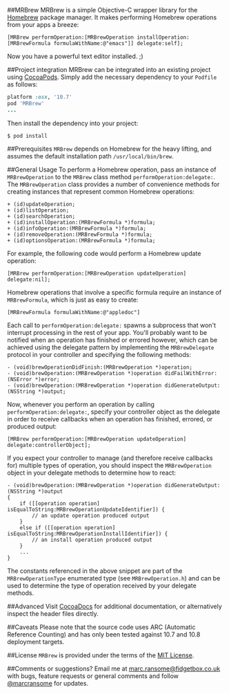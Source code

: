 ##MRBrew
MRBrew is a simple Objective-C wrapper library for the [Homebrew](http://mxcl.github.io/homebrew/) package manager.  It makes performing Homebrew operations from your apps a breeze:

```objc
[MRBrew performOperation:[MRBrewOperation installOperation:[MRBrewFormula formulaWithName:@"emacs"]] delegate:self];
```

Now you have a powerful text editor installed. ;)

##Project integration
MRBrew can be integrated into an existing project using [CocoaPods](http://cocoapods.org). Simply add the necessary dependency to your `Podfile` as follows:

```ruby
platform :osx, '10.7'
pod 'MRBrew'
...
```

Then install the dependency into your project:

`$ pod install`

##Prerequisites
`MRBrew` depends on Homebrew for the heavy lifting, and assumes the default installation path `/usr/local/bin/brew`.

##General Usage
To perform a Homebrew operation, pass an instance of `MRBrewOperation` to the `MRBrew` class method `performOperation:delegate:`.  The `MRBrewOperation` class provides a number of convenience methods for creating instances that represent common Homebrew operations:

```objc
+ (id)updateOperation;
+ (id)listOperation;
+ (id)searchOperation;
+ (id)installOperation:(MRBrewFormula *)formula;
+ (id)infoOperation:(MRBrewFormula *)formula;
+ (id)removeOperation:(MRBrewFormula *)formula;
+ (id)optionsOperation:(MRBrewFormula *)formula;
```

For example, the following code would perform a Homebrew update operation:

```objc
[MRBrew performOperation:[MRBrewOperation updateOperation] delegate:nil];
```

Homebrew operations that involve a specific formula require an instance of `MRBrewFormula`, which is just as easy to create:

```objc
[MRBrewFormula formulaWithName:@"appledoc"]
```

Each call to `performOperation:delegate:` spawns a subprocess that won't interrupt processing in the rest of your app.  You'll probably want to be notified when an operation has finished or errored however, which can be achieved using the delegate pattern by implementing the `MRBrewDelegate` protocol in your controller and specifying the following methods:

```objc
- (void)brewOperationDidFinish:(MRBrewOperation *)operation;
- (void)brewOperation:(MRBrewOperation *)operation didFailWithError:(NSError *)error;
- (void)brewOperation:(MRBrewOperation *)operation didGenerateOutput:(NSString *)output;
```

Now, whenever you perform an operation by calling `performOperation:delegate:`, specify your controller object as the delegate in order to receive callbacks when an operation has finished, errored, or produced output:

```objc
[MRBrew performOperation:[MRBrewOperation updateOperation] delegate:controllerObject];
```

If you expect your controller to manage (and therefore receive callbacks for) multiple types of operation, you should inspect the `MRBrewOperation` object in your delegate methods to determine how to react:

```objc
- (void)brewOperation:(MRBrewOperation *)operation didGenerateOutput:(NSString *)output
{
    if ([[operation operation] isEqualToString:MRBrewOperationUpdateIdentifier]) {
        // an update operation produced output
    }
    else if ([[operation operation] isEqualToString:MRBrewOperationInstallIdentifier]) {
        // an install operation produced output
    }
    ...
}
```
The constants referenced in the above snippet are part of the `MRBrewOperationType` enumerated type (see `MRBrewOperation.h`) and can be used to determine the type of operation received by your delegate methods.

##Advanced
Visit [CocoaDocs](http://cocoadocs.org/docsets/MRBrew/1.0.0/) for additional documentation, or alternatively inspect the header files directly.

##Caveats
Please note that the source code uses ARC (Automatic Reference Counting) and has only been tested against 10.7 and 10.8 deployment targets.

##License
`MRBrew` is provided under the terms of the [MIT License](http://opensource.org/licenses/mit-license.php).

##Comments or suggestions?
Email me at [marc.ransome@fidgetbox.co.uk](mailto://marc.ransome@fidgetbox.co.uk) with bugs, feature requests or general comments and follow [@marcransome](http://www.twitter.com/marcransome) for updates.
